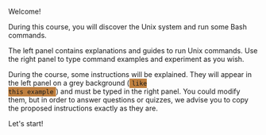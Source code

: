 Welcome!

During this course, you will discover the Unix system and run some Bash commands.

The left panel contains explanations and guides to run Unix commands. Use the right panel to type command examples and experiment as you wish.

During the course, some instructions will be explained. They will appear in the left panel on a grey background (<code style="background: #BF8040; font-size: 90%; padding: 2px 5px;">like this example</code>) and must be typed in the right panel. You could modify them, but in order to answer questions or quizzes, we advise you to copy the proposed instructions exactly as they are.

Let's start!


